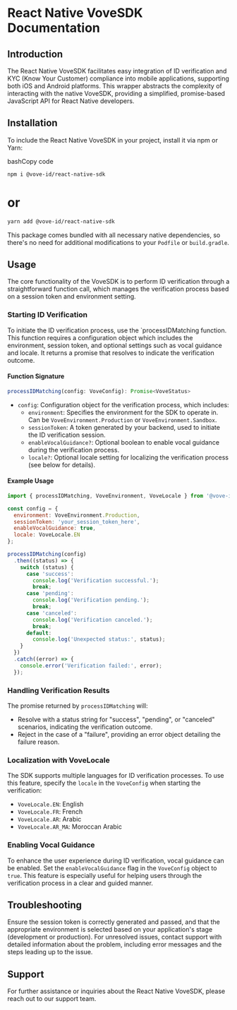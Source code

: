 # React Native VoveSDK Documentation

## Introduction

The React Native VoveSDK facilitates easy integration of ID verification and KYC (Know Your Customer) compliance into mobile applications, supporting both iOS and Android platforms. This wrapper abstracts the complexity of interacting with the native VoveSDK, providing a simplified, promise-based JavaScript API for React Native developers.

## Installation

To include the React Native VoveSDK in your project, install it via npm or Yarn:

bashCopy code

```bash
npm i @vove-id/react-native-sdk
```

# or

```bash
yarn add @vove-id/react-native-sdk
```

This package comes bundled with all necessary native dependencies, so there's no need for additional modifications to your `Podfile` or `build.gradle`.

## Usage

The core functionality of the VoveSDK is to perform ID verification through a straightforward function call, which manages the verification process based on a session token and environment setting.

### Starting ID Verification

To initiate the ID verification process, use the `processIDMatching function. This function requires a configuration object which includes the environment, session token, and optional settings such as vocal guidance and locale. It returns a promise that resolves to indicate the verification outcome.

#### Function Signature

```javascript
processIDMatching(config: VoveConfig): Promise<VoveStatus>
```

+ `config`: Configuration object for the verification process, which includes:
  *   `environment`: Specifies the environment for the SDK to operate in. Can be `VoveEnvironment.Production` or `VoveEnvironment.Sandbox`.
  *   `sessionToken`: A token generated by your backend, used to initiate the ID verification session.
  *   `enableVocalGuidance?`: Optional boolean to enable vocal guidance during the verification process.
  *   `locale?`: Optional locale setting for localizing the verification process (see below for details).
#### Example Usage

```javascript
import { processIDMatching, VoveEnvironment, VoveLocale } from '@vove-id/react-native-sdk';

const config = {
  environment: VoveEnvironment.Production,
  sessionToken: 'your_session_token_here',
  enableVocalGuidance: true,
  locale: VoveLocale.EN
};

processIDMatching(config)
  .then((status) => {
    switch (status) {
      case 'success':
        console.log('Verification successful.');
        break;
      case 'pending':
        console.log('Verification pending.');
        break;
      case 'canceled':
        console.log('Verification canceled.');
        break;
      default:
        console.log('Unexpected status:', status);
    }
  })
  .catch((error) => {
    console.error('Verification failed:', error);
  });
```

### Handling Verification Results

The promise returned by `processIDMatching` will:

- Resolve with a status string for "success", "pending", or "canceled" scenarios, indicating the verification outcome.
- Reject in the case of a "failure", providing an error object detailing the failure reason.

### Localization with VoveLocale

The SDK supports multiple languages for ID verification processes. To use this feature, specify the `locale` in the `VoveConfig` when starting the verification:

-   `VoveLocale.EN`: English
-   `VoveLocale.FR`: French
-   `VoveLocale.AR`: Arabic
-   `VoveLocale.AR_MA`: Moroccan Arabic

### Enabling Vocal Guidance

To enhance the user experience during ID verification, vocal guidance can be enabled. Set the `enableVocalGuidance` flag in the `VoveConfig` object to `true`. This feature is especially useful for helping users through the verification process in a clear and guided manner.

## Troubleshooting

Ensure the session token is correctly generated and passed, and that the appropriate environment is selected based on your application's stage (development or production). For unresolved issues, contact support with detailed information about the problem, including error messages and the steps leading up to the issue.

## Support

For further assistance or inquiries about the React Native VoveSDK, please reach out to our support team.

